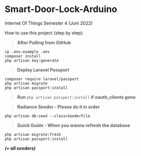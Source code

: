 # Smart-Door-Lock-Arduino

Internet Of Things Semester 4 (Juni 2022)

How to use this project (step by step):
> **After Pulling from GitHub**
```
cp .env.example .env
composer install
php artisan key:generate
```

> **Deploy Laravel Passport**
```
composer require laravel/passport
php artisan migrate
php artisan passport:install
```

> **Run** ```php artisan passport:install``` **if oauth_clients gone**

> **Radiance Seeder - Please do it in order**
```
php artisan db:seed --class=SeederFile
```

> **Quick Guide - When you wanna refresh the database**
```
php artisan migrate:fresh
php artisan passport:install
```
**_(+ all seeders)_**
